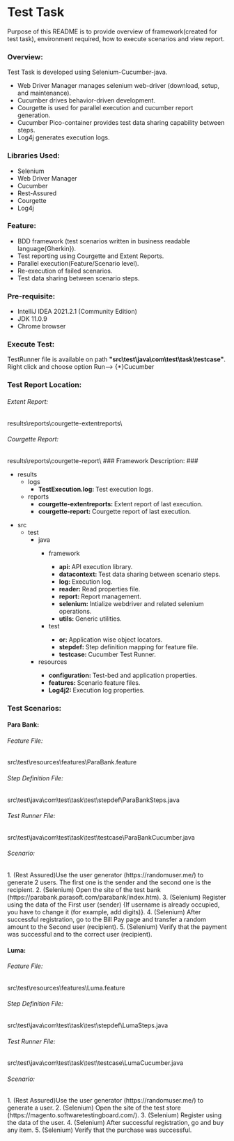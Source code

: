 # Test Task #
Purpose of this README is to provide overview of framework(created for test task), environment required, how
to execute scenarios and view report.
### Overview: ###
Test Task  is developed using Selenium-Cucumber-java.
* Web Driver Manager manages selenium web-driver (download, setup, and maintenance).
* Cucumber drives behavior-driven development.
* Courgette is used for parallel execution and cucumber report generation.
* Cucumber Pico-container provides test data sharing capability between steps.
* Log4j generates execution logs. 
### Libraries Used: ###
* Selenium
* Web Driver Manager
* Cucumber
* Rest-Assured
* Courgette
* Log4j
### Feature: ###
* BDD framework (test scenarios written in business readable language{Gherkin}).
* Test reporting using Courgette and Extent Reports.
* Parallel execution(Feature/Scenario level).
* Re-execution of failed scenarios.
* Test data sharing between scenario steps.
### Pre-requisite: ###
* IntelliJ IDEA 2021.2.1 (Community Edition)
* JDK 11.0.9
* Chrome browser
### Execute Test: ###
TestRunner file is available on path <b>"src\test\java\com\test\task\testcase\"</b>. Right click and choose option Run--> {*}Cucumber
### Test Report Location: ###
<h6>Extent Report:</h6>results\reports\courgette-extentreports\

<h6>Courgette Report:</h6>results\reports\courgette-report\
### Framework Description: ###
<ul id="myUL">
    <li><span class="caret">results</span>
    <ul class="nested">
        <li><span class="caret">logs</span>
        <ul class="nested">
            <li><span class="caret"><strong>TestExecution.log: </strong>Test execution logs.</span></li>
        </ul>
        </li>
        <li><span class="caret">reports</span>
        <ul class="nested">
            <li><span class="caret"><strong>courgette-extentreports: </strong>Extent report of last execution.</span></li>
            <li><span class="caret"><strong>courgette-report: </strong>Courgette report of last execution.</span></li>
        </ul>
        </li>
    </ul>
    </li>
</ul>
<ul id="myUL">
    <li><span class="caret">src</span>
        <ul class="nested">
        <li><span class="caret">test</span>
            <ul class="nested">
                <li>java</li>
                <ul class="nested">
                    <li><span class="caret">framework</span></li>
                    <ul class="nested">
                        <li><span class="caret"><strong>api: </strong>API execution library.</span></li>
                        <li><span class="caret"><strong>datacontext: </strong>Test data sharing between scenario steps.</span></li>
                        <li><span class="caret"><strong>log: </strong>Execution log.</span></li>
                        <li><span class="caret"><strong>reader: </strong>Read properties file.</span></li>
                        <li><span class="caret"><strong>report: </strong>Report management.</span></li>
                        <li><span class="caret"><strong>selenium: </strong>Intialize webdriver and related selenium operations.</span></li>
                        <li><span class="caret"><strong>utils: </strong>Generic utilities.</span></li>
                    </ul>
                    <li><span class="caret">test</span></li>
                    <ul class="nested">
                        <li><span class="caret"><strong>or: </strong>Application wise object locators.</span></li>
                        <li><span class="caret"><strong>stepdef: </strong>Step definition mapping for feature file.</span></li>
                        <li><span class="caret"><strong>testcase: </strong>Cucumber Test Runner.</span></li>
                    </ul>
                </ul>
                <li>resources</li>
                <ul class="nested">
	                <li><span class="caret"><strong>configuration: </strong>Test-bed and application properties.</span></li>
                    <li><span class="caret"><strong>features: </strong>Scenario feature files.</span></li>
                    <li><span class="caret"><strong>Log4j2: </strong>Execution log properties.</span></li>
                </ul>
            </ul>
        </li>
        </ul>
    </li>
</ul>

### Test Scenarios: ###
<h4>Para Bank:</h4>
<h6>Feature File:</h6> src\test\resources\features\ParaBank.feature
<h6>Step Definition File:</h6> src\test\java\com\test\task\test\stepdef\ParaBankSteps.java
<h6>Test Runner File:</h6> src\test\java\com\test\task\test\testcase\ParaBankCucumber.java
<h6>Scenario:</h6>
1. (Rest Assured)Use the user generator (https://randomuser.me/) to generate 2 users. The first one is the sender and the second one is the recipient.
2. (Selenium) Open the site of the test bank (https://parabank.parasoft.com/parabank/index.htm).
3. (Selenium) Register using the data of the First user (sender) {If username is already occupied, you have to change it (for example, add digits)}.
4. (Selenium) After successful registration, go to the Bill Pay page and transfer a random amount to the Second user (recipient).
5. (Selenium) Verify that the payment was successful and to the correct user (recipient).

<h4>Luma:</h4>
<h6>Feature File:</h6> src\test\resources\features\Luma.feature <br>
<h6>Step Definition File:</h6> src\test\java\com\test\task\test\stepdef\LumaSteps.java <br>
<h6>Test Runner File:</h6> src\test\java\com\test\task\test\testcase\LumaCucumber.java <br>
<h6>Scenario:</h6>
1. (Rest Assured)Use the user generator (https://randomuser.me/) to generate a user.
2. (Selenium) Open the site of the test store (https://magento.softwaretestingboard.com/).
3. (Selenium) Register using the data of the user.
4. (Selenium) After successful registration, go and buy any item.
5. (Selenium) Verify that the purchase was successful.
